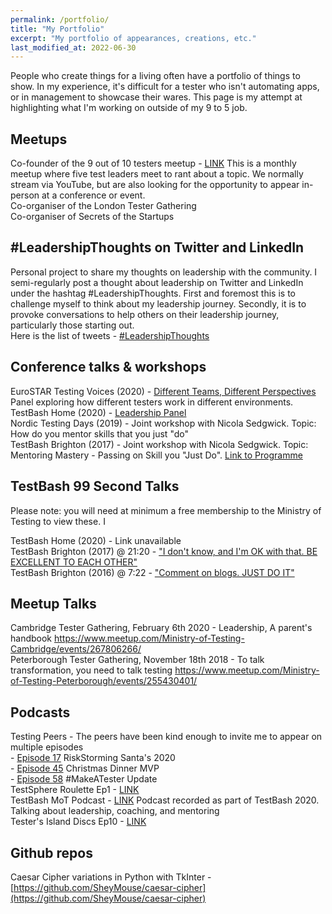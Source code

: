 ```yaml
---
permalink: /portfolio/
title: "My Portfolio"
excerpt: "My portfolio of appearances, creations, etc."
last_modified_at: 2022-06-30
---
```


People who create things for a living often have a portfolio of things to show. In my experience, it's difficult for a tester who isn't automating apps, or in management to showcase their wares. This page is my attempt at highlighting what I'm working on outside of my 9 to 5 job.


## Meetups

Co-founder of the 9 out of 10 testers meetup - [LINK](https://www.youtube.com/channel/UC7Dujxx8BED6hEzPkz6JqJA) This is a monthly meetup where five test leaders meet to rant about a topic. We normally stream via YouTube, but are also looking for the opportunity to appear in-person at a conference or event.  
Co-organiser of the London Tester Gathering  
Co-organiser of Secrets of the Startups  

## #LeadershipThoughts on Twitter and LinkedIn
Personal project to share my thoughts on leadership with the community. I semi-regularly post a thought about leadership on Twitter and LinkedIn under the hashtag #LeadershipThoughts. First and foremost this is to challenge myself to think about my leadership journey. Secondly, it is to provoke conversations to help others on their leadership journey, particularly those starting out.  
Here is the list of tweets - [#LeadershipThoughts](https://twitter.com/search?q=\(%23LeadershipThoughts\)%20\(from%3ASheyMouse\)&src=typed_query&f=live)

## Conference talks & workshops

EuroSTAR Testing Voices (2020) - [Different Teams, Different Perspectives](https://huddle.eurostarsoftwaretesting.com/resources/people-skills/different-teams-different-testers/?utm_source=twitter&utm_medium=social&utm_campaign=testingvoices) Panel exploring how different testers work in different environments.  
TestBash Home (2020) - [Leadership Panel](https://www.ministryoftesting.com/dojo/series/testbash-home/lessons/testbash-panel-leadership)  
Nordic Testing Days (2019)  - Joint workshop with Nicola Sedgwick. Topic: How do you mentor skills that you just "do"  
TestBash Brighton (2017) - Joint workshop with Nicola Sedgwick. Topic: Mentoring Mastery - Passing on Skill you "Just Do". [Link to Programme](/assets/images/TestBashBrighton2017Schedule.png)

## TestBash 99 Second Talks

Please note: you will need at minimum a free membership to the Ministry of Testing to view these.  I

TestBash Home (2020) - Link unavailable  
TestBash Brighton (2017) @ 21:20 - ["I don't know, and I'm OK with that. BE EXCELLENT TO EACH OTHER"](https://www.ministryoftesting.com/dojo/series/99-second-talks-from-testbash/lessons/99-second-talks-testbash-brighton-2017)  
TestBash Brighton (2016) @ 7:22 - ["Comment on blogs. JUST DO IT"](https://www.ministryoftesting.com/dojo/series/99-second-talks-from-testbash/lessons/99-second-talks-testbash-brighton-2016)  

## Meetup Talks

Cambridge Tester Gathering, February 6th 2020 - Leadership, A parent's handbook https://www.meetup.com/Ministry-of-Testing-Cambridge/events/267806266/  
Peterborough Tester Gathering, November 18th 2018 - To talk transformation, you need to talk testing https://www.meetup.com/Ministry-of-Testing-Peterborough/events/255430401/  

## Podcasts


Testing Peers  -  The peers have been kind enough to invite me to appear on multiple episodes  
    - [Episode 17](https://testingpeers.com/?p=562) RiskStorming Santa's 2020  
    - [Episode 45](https://testingpeers.com/?p=1437) Christmas Dinner MVP  
    - [Episode 58](https://testingpeers.com/?p=2682) #MakeATester Update  
TestSphere Roulette Ep1 - [LINK](https://podcasts.apple.com/gb/podcast/testsphere-roulette-episode-1-chris-armstrong-rachel/id1046372364?i=1000526209849)  
TestBash MoT Podcast - [LINK](https://www.ministryoftesting.com/dojo/lessons/mot-podcast-adam-meets-lindsay-strydom-shey-crompton) Podcast recorded as part of TestBash 2020. Talking about leadership, coaching, and mentoring  
Tester's Island Discs Ep10 - [LINK](https://www.ministryoftesting.com/dojo/lessons/testers-island-discs-ep-10-shey-crompton)  

## Github repos

Caesar Cipher variations in Python with TkInter - [https://github.com/SheyMouse/caesar-cipher](https://github.com/SheyMouse/caesar-cipher)  


